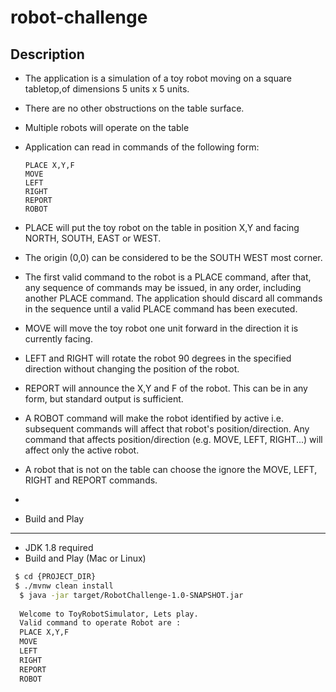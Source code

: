 # robot-challenge
Description
-----------
- The application is a simulation of a toy robot moving on a square tabletop,of dimensions 5 units x 5 units.
- There are no other obstructions on the table surface.
- Multiple robots will operate on the table
- Application can read in commands of the following form:

      PLACE X,Y,F
      MOVE
      LEFT
      RIGHT
      REPORT
      ROBOT

- PLACE will put the toy robot on the table in position X,Y and facing NORTH,
  SOUTH, EAST or WEST.
- The origin (0,0) can be considered to be the SOUTH WEST most corner.
- The first valid command to the robot is a PLACE command, after that, any
  sequence of commands may be issued, in any order, including another PLACE
  command. The application should discard all commands in the sequence until
  a valid PLACE command has been executed.
- MOVE will move the toy robot one unit forward in the direction it is
  currently facing.
- LEFT and RIGHT will rotate the robot 90 degrees in the specified direction
  without changing the position of the robot.
- REPORT will announce the X,Y and F of the robot. This can be in any form,
  but standard output is sufficient.
- A ROBOT <number> command will make the robot identified by active i.e. subsequent commands will affect that robot's position/direction. Any command that affects position/direction (e.g. MOVE, LEFT, RIGHT...) will affect only the active robot.
- A robot that is not on the table can choose the ignore the MOVE, LEFT, RIGHT
  and REPORT commands.
- 
- 
  Build and Play
--------------
* JDK 1.8 required
* Build and Play (Mac or Linux)
```bash
 $ cd {PROJECT_DIR}
 $ ./mvnw clean install
  $ java -jar target/RobotChallenge-1.0-SNAPSHOT.jar
  
  Welcome to ToyRobotSimulator, Lets play.
  Valid command to operate Robot are : 
  PLACE X,Y,F
  MOVE
  LEFT
  RIGHT
  REPORT
  ROBOT
```